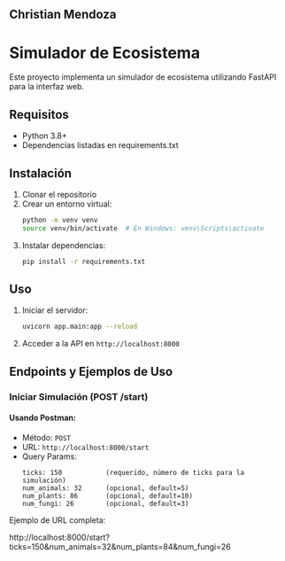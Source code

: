 ## Christian Mendoza

# Simulador de Ecosistema

Este proyecto implementa un simulador de ecosistema utilizando FastAPI para la interfaz web.

## Requisitos

- Python 3.8+
- Dependencias listadas en requirements.txt

## Instalación

1. Clonar el repositorio
2. Crear un entorno virtual:
   ```bash
   python -m venv venv
   source venv/bin/activate  # En Windows: venv\Scripts\activate
   ```
3. Instalar dependencias:
   ```bash
   pip install -r requirements.txt
   ```

## Uso

1. Iniciar el servidor:
   ```bash
   uvicorn app.main:app --reload
   ```

2. Acceder a la API en `http://localhost:8000`

## Endpoints y Ejemplos de Uso

### Iniciar Simulación (POST /start)

#### Usando Postman:
- Método: `POST`
- URL: `http://localhost:8000/start`
- Query Params:
  ```
  ticks: 150           (requerido, número de ticks para la simulación)
  num_animals: 32      (opcional, default=5)
  num_plants: 86       (opcional, default=10)
  num_fungi: 26        (opcional, default=3)
  ```

Ejemplo de URL completa:

 http://localhost:8000/start?ticks=150&num_animals=32&num_plants=84&num_fungi=26
